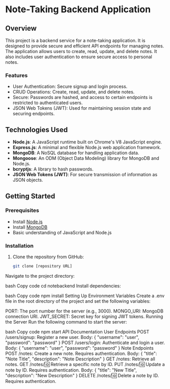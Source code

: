 # Note-Taking Backend Application

## Overview
This project is a backend service for a note-taking application. It is designed to provide secure and efficient API endpoints for managing notes. The application allows users to create, read, update, and delete notes. It also includes user authentication to ensure secure access to personal notes.

### Features
- User Authentication: Secure signup and login process.
- CRUD Operations: Create, read, update, and delete notes.
- Secure: Passwords are hashed, and access to certain endpoints is restricted to authenticated users.
- JSON Web Tokens (JWT): Used for maintaining session state and securing endpoints.

## Technologies Used
- **Node.js**: A JavaScript runtime built on Chrome's V8 JavaScript engine.
- **Express.js**: A minimal and flexible Node.js web application framework.
- **MongoDB**: A NoSQL database for handling application data.
- **Mongoose**: An ODM (Object Data Modeling) library for MongoDB and Node.js.
- **bcryptjs**: A library to hash passwords.
- **JSON Web Tokens (JWT)**: For secure transmission of information as JSON objects.

## Getting Started

### Prerequisites
- Install [Node.js](https://nodejs.org/)
- Install [MongoDB](https://www.mongodb.com/)
- Basic understanding of JavaScript and Node.js

### Installation
1. Clone the repository from GitHub:
   ```bash
   git clone [repository URL]
Navigate to the project directory:

bash
Copy code
cd notebackend
Install dependencies:

bash
Copy code
npm install
Setting Up Environment Variables
Create a .env file in the root directory of the project and set the following variables:

PORT: The port number for the server (e.g., 3000).
MONGO_URI: MongoDB connection URI.
JWT_SECRET: Secret key for signing JWT tokens.
Running the Server
Run the following command to start the server:

bash
Copy code
npm start
API Documentation
User Endpoints
POST /users/signup: Register a new user.
Body: { "username": "user", "password": "password" }
POST /users/login: Authenticate and login a user.
Body: { "username": "user", "password": "password" }
Note Endpoints
POST /notes: Create a new note. Requires authentication.
Body: { "title": "Note Title", "description": "Note Description" }
GET /notes: Retrieve all notes.
GET /notes/:id: Retrieve a specific note by ID.
PUT /notes/:id: Update a note by ID. Requires authentication.
Body: { "title": "New Title", "description": "New Description" }
DELETE /notes/:id: Delete a note by ID. Requires authentication.

